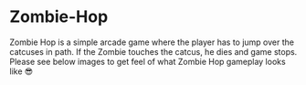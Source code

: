# Zombie-Hop

Zombie Hop is a simple arcade game where the player has to jump over the catcuses in path. If the Zombie touches the catcus, he dies and game stops. Please see below images to get feel of what Zombie Hop gameplay looks like 😎
